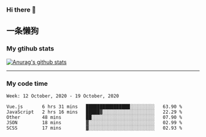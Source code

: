### Hi there 👋

## 一条懒狗
<!--
**kiss-me-quickly/kiss-me-quickly** is a ✨ _special_ ✨ repository because its `README.md` (this file) appears on your GitHub profile.

Here are some ideas to get you started:

- 🔭 I’m currently working on ...
- 🌱 I’m currently learning ...
- 👯 I’m looking to collaborate on ...
- 🤔 I’m looking for help with ...
- 💬 Ask me about ...
- 📫 How to reach me: ...
- 😄 Pronouns: ...
- ⚡ Fun fact: ...
-->


### My gtihub stats

[![Anurag's github stats](https://github-readme-stats.vercel.app/api?username=kiss-me-quickly)](https://github.com/anuraghazra/github-readme-stats)

***

### My code time

<!--START_SECTION:waka-->
```text
Week: 12 October, 2020 - 19 October, 2020

Vue.js       6 hrs 31 mins   ████████████████░░░░░░░░░   63.90 % 
JavaScript   2 hrs 16 mins   █████▓░░░░░░░░░░░░░░░░░░░   22.29 % 
Other        48 mins         ██░░░░░░░░░░░░░░░░░░░░░░░   07.90 % 
JSON         18 mins         ▓░░░░░░░░░░░░░░░░░░░░░░░░   02.99 % 
SCSS         17 mins         ▓░░░░░░░░░░░░░░░░░░░░░░░░   02.93 % 
```
<!--END_SECTION:waka-->
